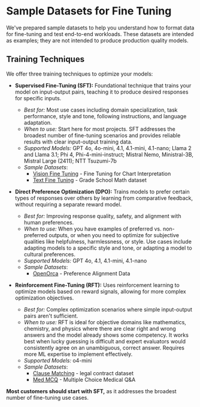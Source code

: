 # Sample Datasets for Fine Tuning

We've prepared sample datasets to help you understand how to format data for fine-tuning and test end-to-end workloads. These datasets are intended as examples; they are not intended to produce production quality models.

## Training Techniques
We offer three training techniques to optimize your models:

- **Supervised Fine-Tuning (SFT):** Foundational technique that trains your model on input-output pairs, teaching it to produce desired responses for specific inputs.
    - *Best for:* Most use cases including domain specialization, task performance, style and tone, following instructions, and language adaptation.
    - *When to use:* Start here for most projects. SFT addresses the broadest number of fine-tuning scenarios and provides reliable results with clear input-output training data.
    - *Supported Models:* GPT 4o, 4o-mini, 4.1, 4.1-mini, 4.1-nano; Llama 2 and Llama 3.1; Phi 4, Phi-4-mini-instruct; Mistral Nemo, Ministral-3B, Mistral Large (2411); NTT Tsuzumi-7b
    - *Sample Datasets*: 
         -  [Vision Fine Tuning](./Supervised_Fine_Tuning/Multimodal-chartqa/) - Fine Tuning for Chart Interpretation
        -  [Text Fine Tuning](./Supervised_Fine_Tuning/Text-GSM8K/) - Grade School Math dataset

- **Direct Preference Optimization (DPO):** Trains models to prefer certain types of responses over others by learning from comparative feedback, without requiring a separate reward model.
    - *Best for:* Improving response quality, safety, and alignment with human preferences.
    - *When to use:* When you have examples of preferred vs. non-preferred outputs, or when you need to optimize for subjective qualities like helpfulness, harmlessness, or style. Use cases include adapting models to a specific style and tone, or adapting a model to cultural preferences.
    - *Supported Models:* GPT 4o, 4.1, 4.1-mini, 4.1-nano
    - *Sample Datasets*: 
         -  [OpenOrca](./Direct_Preference_Optimization/orca_dpo_pairs/) - Preference Alignment Data
       
- **Reinforcement Fine-Tuning (RFT):** Uses reinforcement learning to optimize models based on reward signals, allowing for more complex optimization objectives.

    - *Best for:* Complex optimization scenarios where simple input-output pairs aren't sufficient.
    - *When to use:* RFT is ideal for objective domains like mathematics, chemistry, and physics where there are clear right and wrong answers and the model already shows some competency. It works best when lucky guessing is difficult and expert evaluators would consistently agree on an unambiguous, correct answer. Requires more ML expertise to implement effectively.
    - *Supported Models:* o4-mini
    - *Sample Datasets*: 
         -  [Clause Matching](./Reinforcement_Fine_Tuning/clause-matching/) - legal contract dataset
        -  [Med MCQ](./Reinforcement_Fine_Tuning/MedMCQ/) - Multiple Choice Medical Q&A

**Most customers should start with SFT,** as it addresses the broadest number of fine-tuning use cases.